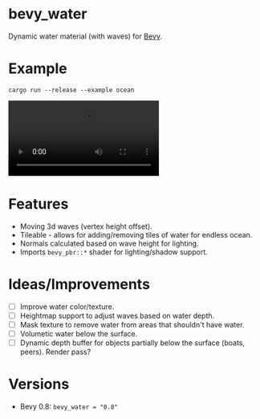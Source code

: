 # bevy_water

Dynamic water material (with waves) for [Bevy](https://bevyengine.org/).

# Example

```
cargo run --release --example ocean
```
![](showcase.webm)

# Features

- Moving 3d waves (vertex height offset).
- Tileable - allows for adding/removing tiles of water for endless ocean.
- Normals calculated based on wave height for lighting.
- Imports `bevy_pbr::*` shader for lighting/shadow support.

# Ideas/Improvements

- [ ] Improve water color/texture.
- [ ] Heightmap support to adjust waves based on water depth.
- [ ] Mask texture to remove water from areas that shouldn't have water.
- [ ] Volumetic water below the surface.
- [ ] Dynamic depth buffer for objects partially below the surface (boats, peers).  Render pass?

# Versions

- Bevy 0.8: `bevy_water = "0.8"`
